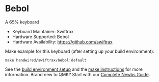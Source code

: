# Bebol

A 65% keyboard

* Keyboard Maintainer: Swiftrax
* Hardware Supported: Bebol
* Hardware Availability: https://github.com/swiftrax

Make example for this keyboard (after setting up your build environment):

    make handwired/swiftrax/bebol:default

See the [build environment setup](https://docs.qmk.fm/#/getting_started_build_tools) and the [make instructions](https://docs.qmk.fm/#/getting_started_make_guide) for more information. Brand new to QMK? Start with our [Complete Newbs Guide](https://docs.qmk.fm/#/newbs).
